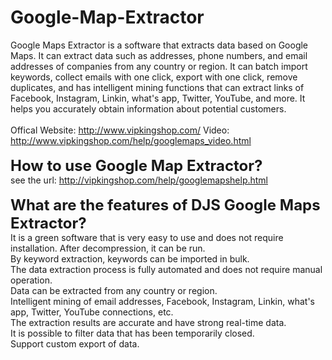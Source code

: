 # Google-Map-Extractor
Google Maps Extractor is a software that extracts data based on Google Maps. It can extract data such as addresses, phone numbers, and email addresses of companies from any country or region. It can batch import keywords, collect emails with one click, export with one click, remove duplicates, and has intelligent mining functions that can extract links of Facebook, Instagram, Linkin, what's app, Twitter, YouTube, and more. It helps you accurately obtain information about potential customers.
<br> <br>
Offical Website: http://www.vipkingshop.com/ Video: http://www.vipkingshop.com/help/googlemaps_video.html 
<br>
<br>
<b><font size=5>How to use Google Map Extractor?</font></b>
<br>
see the url: http://vipkingshop.com/help/googlemapshelp.html
<br><br>
<b><font size=5>What are the features of DJS Google Maps Extractor?</font></b>
<br>
It is a green software that is very easy to use and does not require installation. After decompression, it can be run.<br>
By keyword extraction, keywords can be imported in bulk.<br>
The data extraction process is fully automated and does not require manual operation.<br>
Data can be extracted from any country or region.<br>
Intelligent mining of email addresses, Facebook, Instagram, Linkin, what's app, Twitter, YouTube connections, etc.<br>
The extraction results are accurate and have strong real-time data.<br>
It is possible to filter data that has been temporarily closed.<br>
Support custom export of data.<br>

